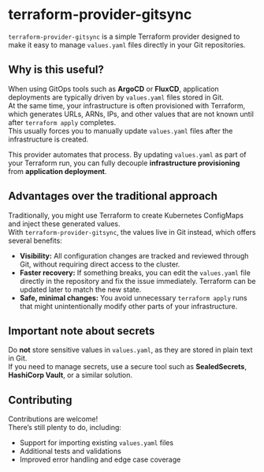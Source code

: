 # terraform-provider-gitsync

`terraform-provider-gitsync` is a simple Terraform provider designed to make it easy to manage `values.yaml` files directly in your Git repositories.

## Why is this useful?

When using GitOps tools such as **ArgoCD** or **FluxCD**, application deployments are typically driven by `values.yaml` files stored in Git.  
At the same time, your infrastructure is often provisioned with Terraform, which generates URLs, ARNs, IPs, and other values that are not known until after `terraform apply` completes.  
This usually forces you to manually update `values.yaml` files after the infrastructure is created.

This provider automates that process. By updating `values.yaml` as part of your Terraform run, you can fully decouple **infrastructure provisioning** from **application deployment**.

## Advantages over the traditional approach

Traditionally, you might use Terraform to create Kubernetes ConfigMaps and inject these generated values.  
With `terraform-provider-gitsync`, the values live in Git instead, which offers several benefits:

- **Visibility:** All configuration changes are tracked and reviewed through Git, without requiring direct access to the cluster.  
- **Faster recovery:** If something breaks, you can edit the `values.yaml` file directly in the repository and fix the issue immediately. Terraform can be updated later to match the new state.  
- **Safe, minimal changes:** You avoid unnecessary `terraform apply` runs that might unintentionally modify other parts of your infrastructure.

## Important note about secrets

Do **not** store sensitive values in `values.yaml`, as they are stored in plain text in Git.  
If you need to manage secrets, use a secure tool such as **SealedSecrets**, **HashiCorp Vault**, or a similar solution.

## Contributing

Contributions are welcome!  
There’s still plenty to do, including:

- Support for importing existing `values.yaml` files  
- Additional tests and validations  
- Improved error handling and edge case coverage
